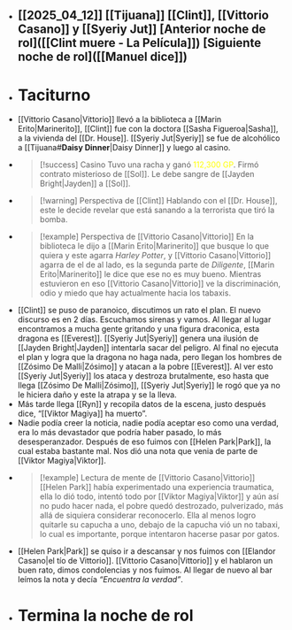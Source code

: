 - [[2025_04_12]]
  [[Tijuana]]
  [[Clint]], [[Vittorio Casano]] y [[Syeriy Jut]]
  [Anterior noche de rol]([[Clint muere - La Película]])
  [Siguiente noche de rol]([[Manuel dice]])
  ---
- # Taciturno
- [[Vittorio Casano|Vittorio]] llevó a la biblioteca a [[Marin Erito|Marinerito]], [[Clint]] fue con la doctora [[Sasha Figueroa|Sasha]], a la vivienda del [[Dr. House]]. [[Syeriy Jut|Syeriy]] se fue de alcohólico a [[Tijuana#**Daisy Dinner**|Daisy Dinner]] y luego al casino.
- > [!success] Casino
  > Tuvo una racha y ganó <font color="#ffff00">112,300 GP</font>.
  > Firmó contrato misterioso de [[Sol]].
  > Le debe sangre de [[Jayden Bright|Jayden]] a [[Sol]].
- > [!warning] Perspectiva de [[Clint]]
  > Hablando con el [[Dr. House]], este le decide revelar que está sanando a la terrorista que tiró la bomba.
- > [!example] Perspectiva de [[Vittorio Casano|Vittorio]]
  > En la biblioteca le dijo a [[Marin Erito|Marinerito]] que busque lo que quiera y este agarra *Harley Potter*, y [[Vittorio Casano|Vittorio]] agarra de el de al lado, es la segunda parte de *Diligente*, [[Marin Erito|Marinerito]] le dice que ese no es muy bueno. Mientras estuvieron en eso [[Vittorio Casano|Vittorio]] ve la discriminación, odio y miedo que hay actualmente hacia los tabaxis.
- [[Clint]] se puso de paranoico, discutimos un rato el plan. El nuevo discurso es en 2 días. Escuchamos sirenas y vamos. Al llegar al lugar encontramos a mucha gente gritando y una figura draconica, esta dragona es [[Everest]]. [[Syeriy Jut|Syeriy]] genera una ilusión de [[Jayden Bright|Jayden]] intentarla sacar del peligro. Al final no ejecuta el plan y logra que la dragona no haga nada, pero llegan los hombres de [[Zósimo De Malli|Zósimo]] y atacan a la pobre [[Everest]]. Al ver esto [[Syeriy Jut|Syeriy]] los ataca y destroza brutalmente, eso hasta que llega [[Zósimo De Malli|Zósimo]], [[Syeriy Jut|Syeriy]] le rogó que ya no le hiciera daño y este la atrapa y se la lleva.
- Más tarde llega [[Ryn]] y recopila datos de la escena, justo después dice, “[[Viktor Magiya]] ha muerto”.
- Nadie podía creer la noticia, nadie podía aceptar eso como una verdad, era lo más devastador que podría haber pasado, lo más desesperanzador. 
  Después de eso fuimos con [[Helen Park|Park]], la cual estaba bastante mal. Nos dió una nota que venia de parte de [[Viktor Magiya|Viktor]].
- > [!example] Lectura de mente de [[Vittorio Casano|Vittorio]]
  > [[Helen Park]] había experimentado una experiencia traumatica, ella lo dió todo, intentó todo por [[Viktor Magiya|Viktor]] y aún así no pudo hacer nada, el pobre quedó destrozado, pulverizado, más allá de siquiera considerar reconocerlo. Ella al menos logro quitarle su capucha a uno, debajo de la capucha vió un no tabaxi, lo cual es importante, porque intentaron hacerse pasar por gatos.
- [[Helen Park|Park]] se quiso ir a descansar y nos fuimos con [[Elandor Casano|el tío de Vittorio]]. [[Vittorio Casano|Vittorio]] y el hablaron un buen rato, dimos condolencias y nos fuimos. Al llegar de nuevo al bar leímos la nota y decía *“Encuentra la verdad”*.
- # Termina la noche de rol